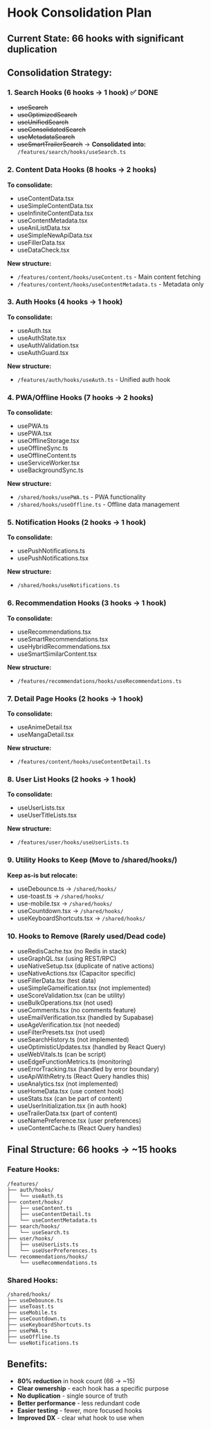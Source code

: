 # Hook Consolidation Plan

## Current State: 66 hooks with significant duplication

## Consolidation Strategy:

### 1. **Search Hooks** (6 hooks → 1 hook) ✅ DONE
- ~~useSearch~~
- ~~useOptimizedSearch~~
- ~~useUnifiedSearch~~
- ~~useConsolidatedSearch~~
- ~~useMetadataSearch~~
- ~~useSmartTrailerSearch~~
→ **Consolidated into:** `/features/search/hooks/useSearch.ts`

### 2. **Content Data Hooks** (8 hooks → 2 hooks)
**To consolidate:**
- useContentData.tsx
- useSimpleContentData.tsx
- useInfiniteContentData.tsx
- useContentMetadata.tsx
- useAniListData.tsx
- useSimpleNewApiData.tsx
- useFillerData.tsx
- useDataCheck.tsx

**New structure:**
- `/features/content/hooks/useContent.ts` - Main content fetching
- `/features/content/hooks/useContentMetadata.ts` - Metadata only

### 3. **Auth Hooks** (4 hooks → 1 hook)
**To consolidate:**
- useAuth.tsx
- useAuthState.tsx
- useAuthValidation.tsx
- useAuthGuard.tsx

**New structure:**
- `/features/auth/hooks/useAuth.ts` - Unified auth hook

### 4. **PWA/Offline Hooks** (7 hooks → 2 hooks)
**To consolidate:**
- usePWA.ts
- usePWA.tsx
- useOfflineStorage.tsx
- useOfflineSync.ts
- useOfflineContent.ts
- useServiceWorker.tsx
- useBackgroundSync.ts

**New structure:**
- `/shared/hooks/usePWA.ts` - PWA functionality
- `/shared/hooks/useOffline.ts` - Offline data management

### 5. **Notification Hooks** (2 hooks → 1 hook)
**To consolidate:**
- usePushNotifications.ts
- usePushNotifications.tsx

**New structure:**
- `/shared/hooks/useNotifications.ts`

### 6. **Recommendation Hooks** (3 hooks → 1 hook)
**To consolidate:**
- useRecommendations.tsx
- useSmartRecommendations.tsx
- useHybridRecommendations.tsx
- useSmartSimilarContent.tsx

**New structure:**
- `/features/recommendations/hooks/useRecommendations.ts`

### 7. **Detail Page Hooks** (2 hooks → 1 hook)
**To consolidate:**
- useAnimeDetail.tsx
- useMangaDetail.tsx

**New structure:**
- `/features/content/hooks/useContentDetail.ts`

### 8. **User List Hooks** (2 hooks → 1 hook)
**To consolidate:**
- useUserLists.tsx
- useUserTitleLists.tsx

**New structure:**
- `/features/user/hooks/useUserLists.ts`

### 9. **Utility Hooks to Keep** (Move to /shared/hooks/)
**Keep as-is but relocate:**
- useDebounce.ts → `/shared/hooks/`
- use-toast.ts → `/shared/hooks/`
- use-mobile.tsx → `/shared/hooks/`
- useCountdown.tsx → `/shared/hooks/`
- useKeyboardShortcuts.tsx → `/shared/hooks/`

### 10. **Hooks to Remove** (Rarely used/Dead code)
- useRedisCache.tsx (no Redis in stack)
- useGraphQL.tsx (using REST/RPC)
- useNativeSetup.tsx (duplicate of native actions)
- useNativeActions.tsx (Capacitor specific)
- useFillerData.tsx (test data)
- useSimpleGameification.tsx (not implemented)
- useScoreValidation.tsx (can be utility)
- useBulkOperations.tsx (not used)
- useComments.tsx (no comments feature)
- useEmailVerification.tsx (handled by Supabase)
- useAgeVerification.tsx (not needed)
- useFilterPresets.tsx (not used)
- useSearchHistory.ts (not implemented)
- useOptimisticUpdates.tsx (handled by React Query)
- useWebVitals.ts (can be script)
- useEdgeFunctionMetrics.ts (monitoring)
- useErrorTracking.tsx (handled by error boundary)
- useApiWithRetry.ts (React Query handles this)
- useAnalytics.tsx (not implemented)
- useHomeData.tsx (use content hook)
- useStats.tsx (can be part of content)
- useUserInitialization.tsx (in auth hook)
- useTrailerData.tsx (part of content)
- useNamePreference.tsx (user preferences)
- useContentCache.ts (React Query handles)

## Final Structure: 66 hooks → ~15 hooks

### Feature Hooks:
```
/features/
├── auth/hooks/
│   └── useAuth.ts
├── content/hooks/
│   ├── useContent.ts
│   ├── useContentDetail.ts
│   └── useContentMetadata.ts
├── search/hooks/
│   └── useSearch.ts
├── user/hooks/
│   ├── useUserLists.ts
│   └── useUserPreferences.ts
└── recommendations/hooks/
    └── useRecommendations.ts
```

### Shared Hooks:
```
/shared/hooks/
├── useDebounce.ts
├── useToast.ts
├── useMobile.ts
├── useCountdown.ts
├── useKeyboardShortcuts.ts
├── usePWA.ts
├── useOffline.ts
└── useNotifications.ts
```

## Benefits:
- **80% reduction** in hook count (66 → ~15)
- **Clear ownership** - each hook has a specific purpose
- **No duplication** - single source of truth
- **Better performance** - less redundant code
- **Easier testing** - fewer, more focused hooks
- **Improved DX** - clear what hook to use when